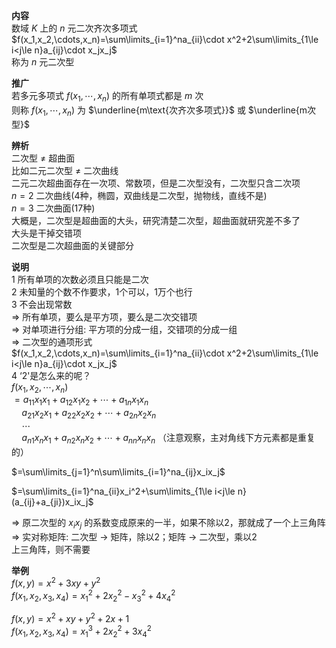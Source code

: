 **内容**  
数域 $K$ 上的 $n$ 元二次齐次多项式 $f(x_1,x_2,\cdots,x_n)=\sum\limits_{i=1}^na_{ii}\cdot x^2+2\sum\limits_{1\le i<j\le n}a_{ij}\cdot x_jx_j$  
称为 $n$ 元二次型  
  
**推广**  
若多元多项式 $f(x_1,\cdots,x_n)$ 的所有单项式都是 $m$ 次  
则称 $f(x_1,\cdots,x_n)$ 为 $\underline{m\text{次齐次多项式}}$  或  $\underline{m次型}$  
  
**辨析**  
二次型 $\neq$ 超曲面  
比如二元二次型 $\neq$ 二次曲线  
二元二次超曲面存在一次项、常数项，但是二次型没有，二次型只含二次项  
$n=2$  二次曲线(4种，椭圆，双曲线是二次型，抛物线，直线不是)  
$n=3$  二次曲面(17种)  
大概是，二次型是超曲面的大头，研究清楚二次型，超曲面就研究差不多了  
大头是干掉交错项  
二次型是二次超曲面的关键部分  
  
**说明**  
1 所有单项的次数必须且只能是二次  
2 未知量的个数不作要求，1个可以，1万个也行  
3 不会出现常数  
$\Rightarrow$  所有单项，要么是平方项，要么是二次交错项  
$\Rightarrow$  对单项进行分组: 平方项的分成一组，交错项的分成一组  
$\Rightarrow$  二次型的通项形式  
$f(x_1,x_2,\cdots,x_n)=\sum\limits_{i=1}^na_{ii}\cdot x^2+2\sum\limits_{1\le i<j\le n}a_{ij}\cdot x_jx_j$  
4 ‘2'是怎么来的呢？  
$f(x_1,x_2,\cdots,x_n)$  
$=a_{11}x_1x_1+a_{12}x_1x_2+\cdots+a_{1n}x_1x_n$  
$\quad a_{21}x_2x_1+a_{22}x_2x_2+\cdots+a_{2n}x_2x_n$  
$\quad \cdots$  
$\quad a_{n1}x_nx_1+a_{n2}x_nx_2+\cdots+a_{nn}x_nx_n$ （注意观察，主对角线下方元素都是重复的）  
  
$=\sum\limits_{j=1}^n\sum\limits_{i=1}^na_{ij}x_ix_j$  
  
$=\sum\limits_{i=1}^na_{ii}x_i^2+\sum\limits_{1\le i<j\le n}(a_{ij}+a_{ji})x_ix_j$  
  
$\Rightarrow$ 原二次型的 $x_ix_j$ 的系数变成原来的一半，如果不除以2，那就成了一个上三角阵  
$\Rightarrow$ 实对称矩阵: 二次型 $\to$ 矩阵，除以2；矩阵 $\to$ 二次型，乘以2  
上三角阵，则不需要  
  
**举例**  
$f(x,y)=x^2+3xy+y^2$  
$f(x_1,x_2,x_3,x_4)=x_1^2+2x_2^2-x_3^2+4x_4^2$  
  
$f(x,y)=x^2+xy+y^2+2x+1$  
$f(x_1,x_2,x_3,x_4)=x_1^3+2x_2^2+3x_4^2$  
